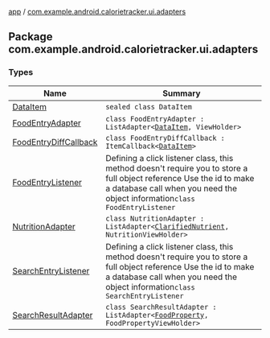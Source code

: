 [app](../index.md) / [com.example.android.calorietracker.ui.adapters](./index.md)

## Package com.example.android.calorietracker.ui.adapters

### Types

| Name | Summary |
|---|---|
| [DataItem](-data-item/index.md) | `sealed class DataItem` |
| [FoodEntryAdapter](-food-entry-adapter/index.md) | `class FoodEntryAdapter : ListAdapter<`[`DataItem`](-data-item/index.md)`, ViewHolder>` |
| [FoodEntryDiffCallback](-food-entry-diff-callback/index.md) | `class FoodEntryDiffCallback : ItemCallback<`[`DataItem`](-data-item/index.md)`>` |
| [FoodEntryListener](-food-entry-listener/index.md) | Defining a click listener class, this method doesn't require you to store a full object reference Use the id to make a database call when you need the object information`class FoodEntryListener` |
| [NutritionAdapter](-nutrition-adapter/index.md) | `class NutritionAdapter : ListAdapter<`[`ClarifiedNutrient`](../com.example.android.calorietracker.data.room.entities/-clarified-nutrient/index.md)`, NutritionViewHolder>` |
| [SearchEntryListener](-search-entry-listener/index.md) | Defining a click listener class, this method doesn't require you to store a full object reference Use the id to make a database call when you need the object information`class SearchEntryListener` |
| [SearchResultAdapter](-search-result-adapter/index.md) | `class SearchResultAdapter : ListAdapter<`[`FoodProperty`](../com.example.android.calorietracker.data.network.dto/-food-property/index.md)`, FoodPropertyViewHolder>` |
